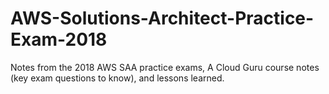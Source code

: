# AWS-Solutions-Architect-Practice-Exam-2018

Notes from the 2018 AWS SAA practice exams, A Cloud Guru course notes (key exam questions to know), and lessons learned.
